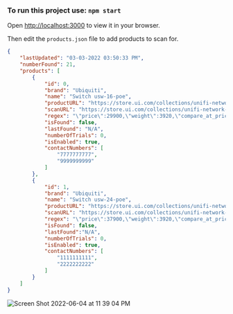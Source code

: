 ### To run this project use: `npm start`
Open [http://localhost:3000](http://localhost:3000) to view it in your browser.

Then edit the `products.json` file to add products to scan for. 

```json
{
    "lastUpdated": "03-03-2022 03:50:33 PM",
    "numberFound": 21,
    "products": [
        {
            "id": 0,
            "brand": "Ubiquiti",
            "name": "Switch usw-16-poe",
            "productURL": "https://store.ui.com/collections/unifi-network-switching/products/usw-16-poe",
            "scanURL": "https://store.ui.com/collections/unifi-network-switching/products/usw-16-poe",
            "regex": "\"price\":29900,\"weight\":3920,\"compare_at_price\":null,\"inventory_quantity\":0",
            "isFound": false,
            "lastFound": "N/A",
            "numberOfTrials": 0,
            "isEnabled": true,
            "contactNumbers": [
                "7777777777",
                "9999999999"
            ]
        },
        {
            "id": 1,
            "brand": "Ubiquiti",
            "name": "Switch usw-24-poe",
            "productURL": "https://store.ui.com/collections/unifi-network-switching/products/usw-24-poe",
            "scanURL": "https://store.ui.com/collections/unifi-network-switching/products/usw-24-poe",
            "regex": "\"price\":37900,\"weight\":3920,\"compare_at_price\":null,\"inventory_quantity\":0",
            "isFound": false,
            "lastFound":"N/A",
            "numberOfTrials": 0,
            "isEnabled": true,
            "contactNumbers": [
                "1111111111",
                "2222222222"
            ]
        }
    ]
}
```
![Screen Shot 2022-06-04 at 11 39 04 PM](https://user-images.githubusercontent.com/47374239/172038727-93c520fd-fcae-4419-bd60-8822038a8e8f.png)
